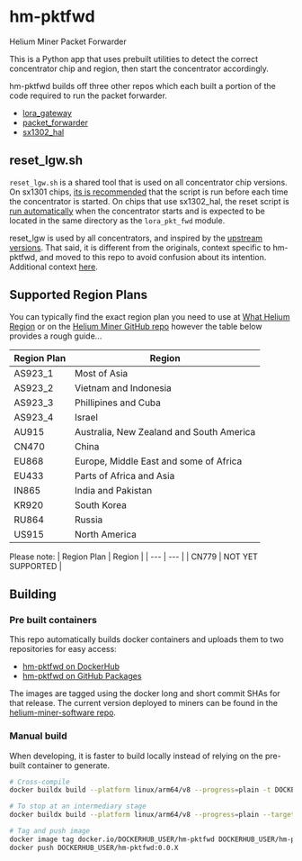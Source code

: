 # hm-pktfwd
Helium Miner Packet Forwarder

This is a Python app that uses prebuilt utilities to detect the correct concentrator chip and region, then start the concentrator accordingly.

hm-pktfwd builds off three other repos which each built a portion of the code required to run the packet forwarder.

- [lora_gateway](https://github.com/NebraLtd/lora_gateway)
- [packet_forwarder](https://github.com/NebraLtd/packet_forwarder)
- [sx1302_hal](https://github.com/NebraLtd/sx1302_hal)

## reset_lgw.sh
`reset_lgw.sh` is a shared tool that is used on all concentrator chip versions.
On sx1301 chips, [its is recommended](https://github.com/NebraLtd/lora_gateway#31-reset_lgwsh) that the script is run before each time the concentrator is started.
On chips that use sx1302_hal, the reset script is [run automatically](https://github.com/NebraLtd/sx1302_hal/blob/3d73e6af43535f700ff7b6c2b49cc79d388cd70f/packet_forwarder/src/lora_pkt_fwd.c#L1656-L1662) when the concentrator starts and is expected to be located in the same directory as the `lora_pkt_fwd` module.

reset_lgw is used by all concentrators, and inspired by the [upstream](https://github.com/NebraLtd/lora_gateway/blob/971c52e3e0f953102c0b057c9fff9b1df8a84d66/reset_lgw.sh)
[versions](https://github.com/NebraLtd/sx1302_hal/blob/6324b7a568ee24dbd9c4da64df69169a22615311/tools/reset_lgw.sh).
That said, it is different from the originals, context specific to hm-pktfwd, and moved to this repo to avoid confusion about its intention.
Additional context [here](https://github.com/NebraLtd/sx1302_hal/pull/1#discussion_r733253225).

## Supported Region Plans

You can typically find the exact region plan you need to use at [What Helium Region](https://whatheliumregion.xyz/) or on the [Helium Miner GitHub repo](https://github.com/helium/miner/blob/master/priv/countries_reg_domains.csv) however the table below provides a rough guide...

| Region Plan | Region |
| --- | --- |
| AS923_1 | Most of Asia |
| AS923_2 | Vietnam and Indonesia |
| AS923_3 | Phillipines and Cuba |
| AS923_4 | Israel |
| AU915 | Australia, New Zealand and South America|
| CN470 | China |
| EU868 | Europe, Middle East and some of Africa |
| EU433 | Parts of Africa and Asia|
| IN865 | India and Pakistan |
| KR920 | South Korea |
| RU864 | Russia |
| US915 | North America |

Please note:
| Region Plan | Region |
| --- | --- |
| CN779 | NOT YET SUPPORTED |

## Building

### Pre built containers

This repo automatically builds docker containers and uploads them to two repositories for easy access:
- [hm-pktfwd on DockerHub](https://hub.docker.com/r/nebraltd/hm-pktfwd)
- [hm-pktfwd on GitHub Packages](https://github.com/NebraLtd/hm-pktfwd/pkgs/container/hm-pktfwd)

The images are tagged using the docker long and short commit SHAs for that release. The current version deployed to miners can be found in the [helium-miner-software repo](https://github.com/NebraLtd/helium-miner-software/blob/production/docker-compose.yml).

### Manual build

When developing, it is faster to build locally instead of relying on the pre-built container to generate.

```bash
# Cross-compile
docker buildx build --platform linux/arm64/v8 --progress=plain -t DOCKERHUB_USER/hm-pktfwd .

# To stop at an intermediary stage
docker buildx build --platform linux/arm64/v8 --progress=plain --target pktfwd-builder -t pktfwd-builder .

# Tag and push image
docker image tag docker.io/DOCKERHUB_USER/hm-pktfwd DOCKERHUB_USER/hm-pktfwd:0.0.X
docker push DOCKERHUB_USER/hm-pktfwd:0.0.X
```